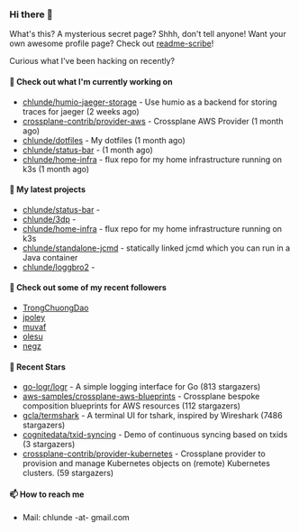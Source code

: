 ### Hi there 👋

What's this? A mysterious secret page? Shhh, don't tell anyone!
Want your own awesome profile page? Check out [readme-scribe](https://github.com/muesli/readme-scribe)!

Curious what I've been hacking on recently?

#### 👷 Check out what I'm currently working on

- [chlunde/humio-jaeger-storage](https://github.com/chlunde/humio-jaeger-storage) - Use humio as a backend for storing traces for jaeger (2 weeks ago)
- [crossplane-contrib/provider-aws](https://github.com/crossplane-contrib/provider-aws) - Crossplane AWS Provider (1 month ago)
- [chlunde/dotfiles](https://github.com/chlunde/dotfiles) - My dotfiles (1 month ago)
- [chlunde/status-bar](https://github.com/chlunde/status-bar) -  (1 month ago)
- [chlunde/home-infra](https://github.com/chlunde/home-infra) - flux repo for my home infrastructure running on k3s  (1 month ago)

#### 🌱 My latest projects

- [chlunde/status-bar](https://github.com/chlunde/status-bar) - 
- [chlunde/3dp](https://github.com/chlunde/3dp) - 
- [chlunde/home-infra](https://github.com/chlunde/home-infra) - flux repo for my home infrastructure running on k3s 
- [chlunde/standalone-jcmd](https://github.com/chlunde/standalone-jcmd) - statically linked jcmd which you can run in a Java container
- [chlunde/loggbro2](https://github.com/chlunde/loggbro2) - 



#### 👯 Check out some of my recent followers

- [TrongChuongDao](https://github.com/TrongChuongDao)
- [jpoley](https://github.com/jpoley)
- [muvaf](https://github.com/muvaf)
- [olesu](https://github.com/olesu)
- [negz](https://github.com/negz)

#### 🌟 Recent Stars

- [go-logr/logr](https://github.com/go-logr/logr) - A simple logging interface for Go (813 stargazers)
- [aws-samples/crossplane-aws-blueprints](https://github.com/aws-samples/crossplane-aws-blueprints) - Crossplane bespoke composition blueprints for AWS resources (112 stargazers)
- [gcla/termshark](https://github.com/gcla/termshark) - A terminal UI for tshark, inspired by Wireshark (7486 stargazers)
- [cognitedata/txid-syncing](https://github.com/cognitedata/txid-syncing) - Demo of continuous syncing based on txids (3 stargazers)
- [crossplane-contrib/provider-kubernetes](https://github.com/crossplane-contrib/provider-kubernetes) - Crossplane provider to provision and manage Kubernetes objects on (remote) Kubernetes clusters. (59 stargazers)

#### 📫 How to reach me

- Mail: chlunde -at- gmail.com
